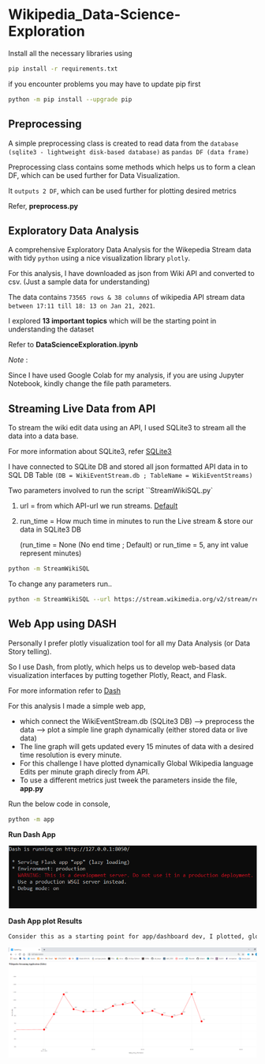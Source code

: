 # Wikipedia_Data-Science-Exploration


Install all the necessary libraries using

```sh
pip install -r requirements.txt
```

if you encounter problems you may have to update pip first

```sh
python -m pip install --upgrade pip

```

## Preprocessing


A simple preprocessing class is created to read data from the ``database (sqlite3 - lightweight disk-based database)`` as ``pandas DF (data frame)``

Preprocessing class contains some methods which helps us to form a clean DF, which can be used further for Data Visualization.

It ``outputs 2 DF``, which can be used further for plotting desired metrics

Refer,  **preprocess.py**


## Exploratory Data Analysis

A comprehensive Exploratory Data Analysis for the Wikepedia Stream data with tidy ``python`` using a nice visualization library ``plotly``.

For this analysis, I have downloaded as json from Wiki API and converted to csv. (Just a sample data for understanding)

The data contains ``73565 rows & 38 columns`` of wikipedia API stream data ``between 17:11 till 18: 13 on Jan 21, 2021``. 

I explored **13 important topics** which will be the starting point in understanding the dataset

Refer to  **DataScienceExploration.ipynb**


*Note* :

Since I have used Google Colab for my analysis, if you are using Jupyter Notebook, kindly change the file path parameters.


## Streaming Live Data from API

To stream the wiki edit data using an API, I used SQLite3 to stream all the data into a data base.

For more information about SQLite3, refer [SQLite3](https://docs.python.org/3/library/sqlite3.html)

I have connected to SQLite DB and stored all json formatted API data in to SQL DB Table ```(DB = WikiEventStream.db ; TableName = WikiEventStreams)```

Two parameters involved to run the script ``StreamWikiSQL.py` 

1) url        = from which API-url we run  streams. [Default](https://stream.wikimedia.org/v2/stream/recentchange)

2) run_time  = How much time in minutes to run the Live stream & store our data in SQLite3 DB 
   
   (run_time  = None (No end time ; Default) 
                or run_time =  5, any int value represent minutes)
  
 
```sh
python -m StreamWikiSQL
```   
  
To change any parameters run..

```sh
python -m StreamWikiSQL --url https://stream.wikimedia.org/v2/stream/recentchange -- run_time 5
```

## Web App using DASH

Personally I prefer plotly visualization tool for all my Data Analysis (or Data Story telling). 

So I use Dash, from plotly, which helps us to develop web-based data visualization interfaces by putting together Plotly, React, and Flask.

For more information refer to [Dash](https://plotly.com/dash/)

For this analysis I made a simple web app, 

   * which connect the WikiEventStream.db (SQLite3 DB) --> preprocess the data --> plot a simple line graph dynamically (either stored data or live data)
   * The line graph will gets updated every 15 minutes of data with a desired time resolution is every minute.
   * For this challenge I have plotted dynamically Global Wikipedia language Edits per minute graph direcly from API.
   * To use a different metrics just tweek the parameters inside the file, **app.py**
 
Run the below code in console,

```sh
python -m app
```   



**Run Dash App**


![DashAppServer](https://github.com/eponraj27392/Wikipedia_Data-Science-Challenge/blob/main/dash.PNG)




**Dash App plot Results**

```sh
Consider this as a starting point for app/dashboard dev, I plotted, global languages edit occur in Wikipedia every minute.
``` 

![DynamicPlottingImage](https://github.com/eponraj27392/Wikipedia_Data-Science-Challenge/blob/main/editspermin.PNG)



  


